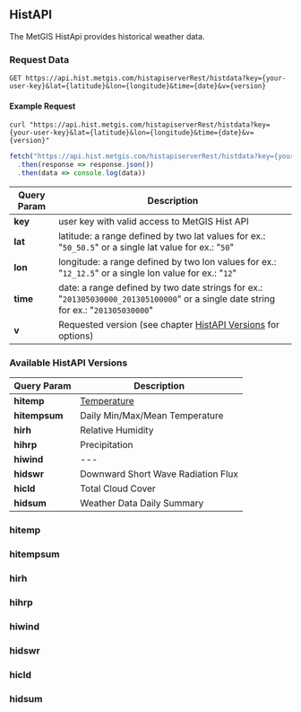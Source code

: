 ## HistAPI

The MetGIS HistApi provides historical weather data.

### Request Data


```endpoint
GET https://api.hist.metgis.com/histapiserverRest/histdata?key={your-user-key}&lat={latitude}&lon={longitude}&time={date}&v={version}
```

#### Example Request 

```curl
curl "https://api.hist.metgis.com/histapiserverRest/histdata?key={your-user-key}&lat={latitude}&lon={longitude}&time={date}&v={version}"
```

```javascript
fetch("https://api.hist.metgis.com/histapiserverRest/histdata?key={your-user-key}&lat={latitude}&lon={longitude}&time={date}&v={version}")
  .then(response => response.json())
  .then(data => console.log(data))
```

| Query Param | Description |
|---------|-------------|
| **key** | user key with valid access to MetGIS Hist API |
| **lat** | latitude: a range defined by two lat values for ex.: "`50_50.5`" or a single lat value for ex.: "`50`" |
| **lon** | longitude: a range defined by two lon values for ex.: "`12_12.5`" or a single lon value for ex.: "`12`"|
| **time** | date: a range defined by two date strings for ex.: "`201305030000_201305100000`" or a single date string for ex.: "`201305030000`"
| **v** | Requested version (see chapter [HistAPI Versions](#available-histapi-versions) for options)|


### Available HistAPI Versions

| Query Param | Description |
|--------------|------------|
| **hitemp** | [Temperature](#hitemp) |
| **hitempsum** | Daily Min/Max/Mean Temperature |
| **hirh** | Relative Humidity |
| **hihrp** | Precipitation |
| **hiwind** | --- |
| **hidswr** | Downward Short Wave Radiation Flux |
| **hicld** | Total Cloud Cover |
| **hidsum** | Weather Data Daily Summary |

### hitemp

### hitempsum

### hirh

### hihrp

### hiwind

### hidswr

### hicld

### hidsum



